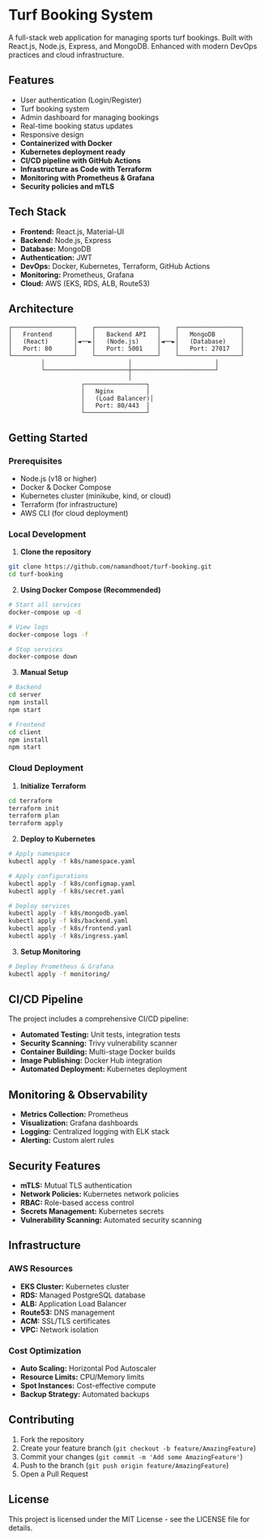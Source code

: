 # Turf Booking System

A full-stack web application for managing sports turf bookings. Built with React.js, Node.js, Express, and MongoDB. Enhanced with modern DevOps practices and cloud infrastructure.

## Features

- User authentication (Login/Register)
- Turf booking system
- Admin dashboard for managing bookings
- Real-time booking status updates
- Responsive design
- **Containerized with Docker**
- **Kubernetes deployment ready**
- **CI/CD pipeline with GitHub Actions**
- **Infrastructure as Code with Terraform**
- **Monitoring with Prometheus & Grafana**
- **Security policies and mTLS**

## Tech Stack

- **Frontend:** React.js, Material-UI
- **Backend:** Node.js, Express
- **Database:** MongoDB
- **Authentication:** JWT
- **DevOps:** Docker, Kubernetes, Terraform, GitHub Actions
- **Monitoring:** Prometheus, Grafana
- **Cloud:** AWS (EKS, RDS, ALB, Route53)

## Architecture

```
┌─────────────────┐    ┌─────────────────┐    ┌─────────────────┐
│   Frontend      │    │   Backend API   │    │   MongoDB       │
│   (React)       │◄──►│   (Node.js)     │◄──►│   (Database)    │
│   Port: 80      │    │   Port: 5001    │    │   Port: 27017   │
└─────────────────┘    └─────────────────┘    └─────────────────┘
         │                       │                       │
         └───────────────────────┼───────────────────────┘
                                 │
                    ┌─────────────────┐
                    │   Nginx         │
                    │   (Load Balancer)│
                    │   Port: 80/443  │
                    └─────────────────┘
```

## Getting Started

### Prerequisites

- Node.js (v18 or higher)
- Docker & Docker Compose
- Kubernetes cluster (minikube, kind, or cloud)
- Terraform (for infrastructure)
- AWS CLI (for cloud deployment)

### Local Development

1. **Clone the repository**
```bash
git clone https://github.com/namandhoot/turf-booking.git
cd turf-booking
```

2. **Using Docker Compose (Recommended)**
```bash
# Start all services
docker-compose up -d

# View logs
docker-compose logs -f

# Stop services
docker-compose down
```

3. **Manual Setup**
```bash
# Backend
cd server
npm install
npm start

# Frontend
cd client
npm install
npm start
```

### Cloud Deployment

1. **Initialize Terraform**
```bash
cd terraform
terraform init
terraform plan
terraform apply
```

2. **Deploy to Kubernetes**
```bash
# Apply namespace
kubectl apply -f k8s/namespace.yaml

# Apply configurations
kubectl apply -f k8s/configmap.yaml
kubectl apply -f k8s/secret.yaml

# Deploy services
kubectl apply -f k8s/mongodb.yaml
kubectl apply -f k8s/backend.yaml
kubectl apply -f k8s/frontend.yaml
kubectl apply -f k8s/ingress.yaml
```

3. **Setup Monitoring**
```bash
# Deploy Prometheus & Grafana
kubectl apply -f monitoring/
```

## CI/CD Pipeline

The project includes a comprehensive CI/CD pipeline:

- **Automated Testing:** Unit tests, integration tests
- **Security Scanning:** Trivy vulnerability scanner
- **Container Building:** Multi-stage Docker builds
- **Image Publishing:** Docker Hub integration
- **Automated Deployment:** Kubernetes deployment

## Monitoring & Observability

- **Metrics Collection:** Prometheus
- **Visualization:** Grafana dashboards
- **Logging:** Centralized logging with ELK stack
- **Alerting:** Custom alert rules

## Security Features

- **mTLS:** Mutual TLS authentication
- **Network Policies:** Kubernetes network policies
- **RBAC:** Role-based access control
- **Secrets Management:** Kubernetes secrets
- **Vulnerability Scanning:** Automated security scanning

## Infrastructure

### AWS Resources
- **EKS Cluster:** Kubernetes cluster
- **RDS:** Managed PostgreSQL database
- **ALB:** Application Load Balancer
- **Route53:** DNS management
- **ACM:** SSL/TLS certificates
- **VPC:** Network isolation

### Cost Optimization
- **Auto Scaling:** Horizontal Pod Autoscaler
- **Resource Limits:** CPU/Memory limits
- **Spot Instances:** Cost-effective compute
- **Backup Strategy:** Automated backups

## Contributing

1. Fork the repository
2. Create your feature branch (`git checkout -b feature/AmazingFeature`)
3. Commit your changes (`git commit -m 'Add some AmazingFeature'`)
4. Push to the branch (`git push origin feature/AmazingFeature`)
5. Open a Pull Request

## License

This project is licensed under the MIT License - see the LICENSE file for details.
